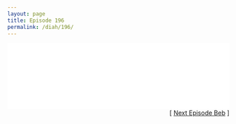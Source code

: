 ```yaml
---
layout: page
title: Episode 196
permalink: /diah/196/
---
```


<iframe allowfullscreen="true" frameborder="0" style="width:100%;" marginheight="0" marginwidth="0" mozallowfullscreen="true" scrolling="NO" src="//gdriveplayer.us/embed2.php?link=bj8HFY1FI71HUWHMzHizlQjD6bI%252BHzuVUDU5ifQYKzdrhZtImIc8niZ4vKR5Z3RfVz2Hk8gp0v%252FXj0jY6Zp3WR1a9sel6562ljKnq9vkwl2FHBYE4dtumvaRQxhCyVGJ7QDwyYzHPz7%252BGiuU3z2jiLmf6DXy3lhxkcIrdrQRVo5xYqiqu%252FAOSKwNnpJYOYsCSd5rLfH%252Fv8YUZRbjtOrV8U&amp;no_adult=yes" webkitallowfullscreen="true"></iframe>

<div align="right">[ <a href="/diah/197/">Next Episode Beb</a> ]</div>

